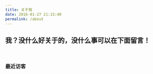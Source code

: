 ```yaml
---
title: 关于我
date: 2016-01-27 21:15:40
permalink: /about
---
```

## 我？没什么好关于的，没什么事可以在下面留言！

<style/>
	strong a {
		color: #747474;
	}
	.sign {
		text-align: right;
		font-style: italic;
	}
	#ds-recent-visitors {
		margin: 0;
		padding: 0;
	}
	#ds-recent-visitors div img {
		display: inline-block !important;
		width: 56px !important;
		height: 56px !important;
		border-radius: 50%;
		border: 1px solid #ddd;
		padding: 2px;
	}
	.article-entry img:first-child {
		display: block;
	}
	.article-entry span {
		font-family: Arial;
	}
	#ds-hot-posts {
		display: none;
	}
</style>



<br>

<h3/>最近访客</h3>
<ul class="ds-recent-visitors jsimg show" data-num-items="50" data-avatar-size="56" id="ds-recent-visitors"></ul>